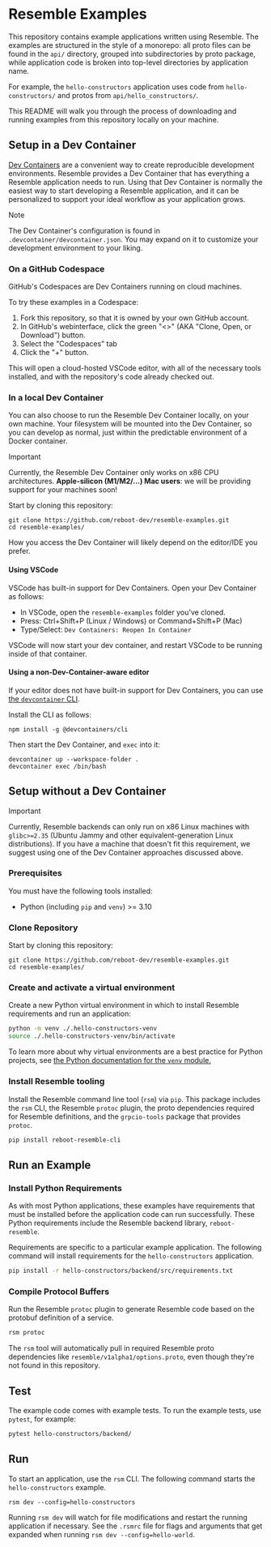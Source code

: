 # Resemble Examples

<!--
TODO: include a frontend in this example.
-->

This repository contains example applications written using Resemble. The
examples are structured in the style of a monorepo: all proto files can be found
in the `api/` directory, grouped into subdirectories by proto package, while application code is broken into top-level directories by
application name.

For example, the `hello-constructors` application uses code from `hello-constructors/` and
protos from `api/hello_constructors/`.

This README will walk you through the process of downloading and running
examples from this repository locally on your machine.

## Setup in a Dev Container

[Dev Containers](https://containers.dev/) are a convenient way to create
reproducible development environments. Resemble provides a Dev Container that
has everything a Resemble application needs to run. Using that Dev Container is
normally the easiest way to start developing a Resemble application, and it can
be personalized to support your ideal workflow as your application grows.

> [!NOTE]
> The Dev Container's configuration is found in
> `.devcontainer/devcontainer.json`. You may expand on it to customize your
> development environment to your liking.

### On a GitHub Codespace

GitHub's Codespaces are Dev Containers running on cloud machines.

To try these examples in a Codespace:

<!-- TODO: screenshots to support this text? -->

1. Fork this repository, so that it is owned by your own GitHub account.
2. In GitHub's webinterface, click the green "<>" (AKA "Clone, Open, or
   Download") button.
3. Select the "Codespaces" tab
4. Click the "+" button.

This will open a cloud-hosted VSCode editor, with all of the necessary tools
installed, and with the repository's code already checked out.

### In a local Dev Container

You can also choose to run the Resemble Dev Container locally, on your own
machine. Your filesystem will be mounted into the Dev Container, so you can
develop as normal, just within the predictable environment of a Docker
container.

> [!IMPORTANT]
> Currently, the Resemble Dev Container only works on x86 CPU architectures.
> **Apple-silicon (M1/M2/...) Mac users**: we will be providing support for your
> machines soon!

Start by cloning this repository:

<!-- TODO: fetch this snippet from a test. -->

```shell
git clone https://github.com/reboot-dev/resemble-examples.git
cd resemble-examples/
```

How you access the Dev Container will likely depend on the editor/IDE you prefer.

#### Using VSCode

VSCode has built-in support for Dev Containers. Open your Dev Container as follows:

- In VSCode, open the `resemble-examples` folder you've cloned.
- Press: Ctrl+Shift+P (Linux / Windows) or Command+Shift+P (Mac)
- Type/Select: `Dev Containers: Reopen In Container`

VSCode will now start your dev container, and restart VSCode to be running
inside of that container.

#### Using a non-Dev-Container-aware editor

If your editor does not have built-in support for Dev Containers, you can use
[the `devcontainer`
CLI](https://code.visualstudio.com/docs/devcontainers/devcontainer-cli).

Install the CLI as follows:

```
npm install -g @devcontainers/cli
```

Then start the Dev Container, and `exec` into it:

```
devcontainer up --workspace-folder .
devcontainer exec /bin/bash
```

## Setup without a Dev Container

> [!IMPORTANT]
> Currently, Resemble backends can only run on x86 Linux machines with
> `glibc>=2.35` (Ubuntu Jammy and other equivalent-generation Linux
> distributions). If you have a machine that doesn't fit this requirement, we
> suggest using one of the Dev Container approaches discussed above.

### Prerequisites

You must have the following tools installed:

- Python (including `pip` and `venv`) >= 3.10

### Clone Repository

Start by cloning this repository:

<!-- TODO: fetch this snippet from a test. -->

```shell
git clone https://github.com/reboot-dev/resemble-examples.git
cd resemble-examples/
```

### Create and activate a virtual environment

Create a new Python virtual environment in which to install Resemble
requirements and run an application:

<!-- MARKDOWN-AUTO-DOCS:START (CODE:src=./readme_test.sh&lines=32-33) -->
<!-- The below code snippet is automatically added from ./readme_test.sh -->
```sh
python -m venv ./.hello-constructors-venv
source ./.hello-constructors-venv/bin/activate
```
<!-- MARKDOWN-AUTO-DOCS:END -->

To learn more about why virtual environments are a best practice for Python
projects, see [the Python documentation for the `venv` module.](https://docs.python.org/3/library/venv.html)

### Install Resemble tooling

Install the Resemble command line tool (`rsm`) via `pip`. This package includes
the `rsm` CLI, the Resemble `protoc` plugin, the proto dependencies required for
Resemble definitions, and the `grpcio-tools` package that provides `protoc`.

<!-- MARKDOWN-AUTO-DOCS:START (CODE:src=./readme_test.sh&lines=39-39) -->
<!-- The below code snippet is automatically added from ./readme_test.sh -->
```sh
pip install reboot-resemble-cli
```
<!-- MARKDOWN-AUTO-DOCS:END -->

## Run an Example

### Install Python Requirements

As with most Python applications, these examples have requirements that must be
installed before the application code can run successfully. These Python
requirements include the Resemble backend library, `reboot-resemble`.

Requirements are specific to a particular example application. The following
command will install requirements for the `hello-constructors` application.

<!-- MARKDOWN-AUTO-DOCS:START (CODE:src=./readme_test.sh&lines=52-52) -->
<!-- The below code snippet is automatically added from ./readme_test.sh -->
```sh
pip install -r hello-constructors/backend/src/requirements.txt
```
<!-- MARKDOWN-AUTO-DOCS:END -->

### Compile Protocol Buffers

Run the Resemble `protoc` plugin to generate Resemble code based on the protobuf
definition of a service.

<!-- MARKDOWN-AUTO-DOCS:START (CODE:src=./readme_test.sh&lines=55-55) -->
<!-- The below code snippet is automatically added from ./readme_test.sh -->
```sh
rsm protoc
```
<!-- MARKDOWN-AUTO-DOCS:END -->

The `rsm` tool will automatically pull in required Resemble proto dependencies
like `resemble/v1alpha1/options.proto`, even though they're not found in this
repository.

<!-- TODO: link to the Resemble proto definitions once they are publicly available. -->

## Test

The example code comes with example tests. To run the example tests,
use `pytest`, for example:

<!-- MARKDOWN-AUTO-DOCS:START (CODE:src=./readme_test.sh&lines=58-58) -->
<!-- The below code snippet is automatically added from ./readme_test.sh -->
```sh
pytest hello-constructors/backend/
```
<!-- MARKDOWN-AUTO-DOCS:END -->

## Run

To start an application, use the `rsm` CLI. The following command starts the
`hello-constructors` example.

<!--
TODO: include this command in readme_test.sh.
-->

```shell
rsm dev --config=hello-constructors
```

Running `rsm dev` will watch for file modifications and restart the
running application if necessary. See the `.rsmrc` file for flags and
arguments that get expanded when running `rsm dev --config=hello-world`.

<!--
TODO: introduce an `rsm grpcurl` (or `rsm call` or ...) that lets us explore
our backend in another terminal by calling RPCs.
-->
